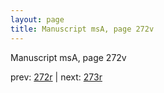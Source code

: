 ```yaml
---
layout: page
title: Manuscript msA, page 272v
---
```


Manuscript msA, page 272v

prev:  [272r](../272r) | next:  [273r](../273r)
